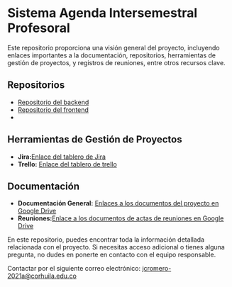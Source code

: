 # Sistema Agenda Intersemestral Profesoral

Este repositorio proporciona una visión general del proyecto, incluyendo enlaces importantes a la documentación, repositorios, herramientas de gestión de proyectos, y registros de reuniones, entre otros recursos clave.

## Repositorios

 - [Repositorio del backend](https://github.com/JcromeroP/Backend)
 - [Repositorio del frontend](https://github.com/JcromeroP/Fronted)
 - 
## Herramientas de Gestión de Proyectos

 - **Jira:**[Enlace del tablero de Jira](https://sistema-intermestral-corhuila.atlassian.net/jira/software/projects/SCRUM/boards/1?atlOrigin=eyJpIjoiZDlkYWEwZWIwYWI4NGUwNmI2ZTAwY2Q3ZDg4OGRkYjUiLCJwIjoiaiJ9)
 - **Trello:** [Enlace del tablero de trello](https://trello.com/b/KuoseWa4/sistema-agenda-intersemestral-corhuila)

## Documentación

 - **Documentación General:** [Enlaces a los documentos del proyecto en Google Drive](https://drive.google.com/drive/folders/16N3grrqM79Zev6aYuc0nXLNYxDHWVCJ3?usp=drive_link)
 - **Reuniones:**[Enlace a los documentos de actas de reuniones en Google Drive](https://drive.google.com/drive/folders/1v4lytnRaaseeioQZarw80vVo3E_bn1D4?usp=drive_link)

En este repositorio, puedes encontrar toda la información detallada relacionada con el proyecto. Si necesitas acceso adicional o tienes alguna pregunta, no dudes en ponerte en contacto con el equipo responsable.

Contactar por el siguiente correo electrónico: jcromero-2021a@corhuila.edu.co
